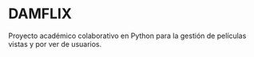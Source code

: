 # DAMFLIX
Proyecto académico colaborativo en Python para la gestión de películas vistas y por ver de usuarios.
